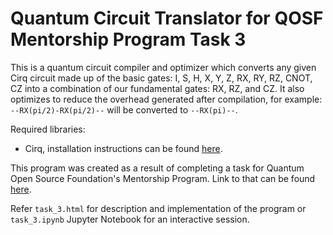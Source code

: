 # Quantum Circuit Translator for QOSF Mentorship Program Task 3

This is a quantum circuit compiler and optimizer which converts any given Cirq circuit made up of the basic gates: I, S, H, X, Y, Z, RX, RY, RZ, CNOT, CZ into a combination of our fundamental gates: RX, RZ, and CZ. It also optimizes to reduce the overhead generated after compilation, for example: `--RX(pi/2)-RX(pi/2)--` will be converted to `--RX(pi)--`.

Required libraries:
* Cirq, installation instructions can be found [here](https://cirq.readthedocs.io/en/stable/install.html).

This program was created as a result of completing a task for Quantum Open Source Foundation's Mentorship Program. Link to that can be found [here](https://qosf.org/qc_mentorship/).

Refer `task_3.html` for description and implementation of the program or `task_3.ipynb` Jupyter Notebook for an interactive session.
